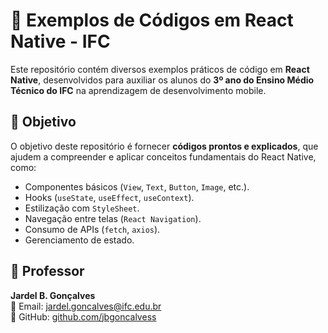 # 📱 Exemplos de Códigos em React Native - IFC

Este repositório contém diversos exemplos práticos de código em **React Native**, desenvolvidos para auxiliar os alunos do **3º ano do Ensino Médio Técnico do IFC** na aprendizagem de desenvolvimento mobile.

## 🚀 Objetivo
O objetivo deste repositório é fornecer **códigos prontos e explicados**, que ajudem a compreender e aplicar conceitos fundamentais do React Native, como:
- Componentes básicos (`View`, `Text`, `Button`, `Image`, etc.).
- Hooks (`useState`, `useEffect`, `useContext`).
- Estilização com `StyleSheet`.
- Navegação entre telas (`React Navigation`).
- Consumo de APIs (`fetch`, `axios`).
- Gerenciamento de estado.


## 🏫 Professor  
**Jardel B. Gonçalves**  
📧 Email: [jardel.goncalves@ifc.edu.br](mailto:jardel.goncalves@ifc.edu.br)  
🔗 GitHub: [github.com/jbgoncalvess](https://github.com/jbgoncalvess)
